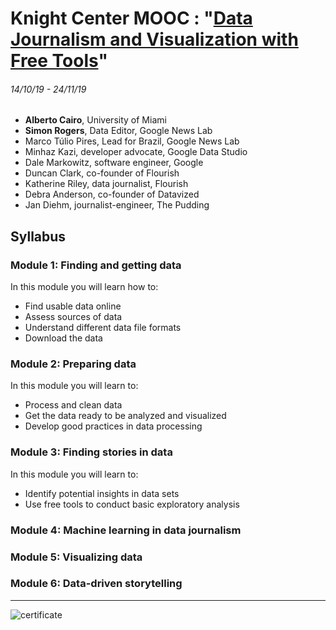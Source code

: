 # Knight Center MOOC : "[Data Journalism and Visualization with Free Tools](https://journalismcourses.org/DATA0819.html)"
###### 14/10/19 - 24/11/19

* **Alberto Cairo**, University of Miami
* **Simon Rogers**, Data Editor, Google News Lab
* Marco Túlio Pires, Lead for Brazil, Google News Lab
* Minhaz Kazi, developer advocate, Google Data Studio
* Dale Markowitz, software engineer, Google
* Duncan Clark, co-founder of Flourish
* Katherine Riley, data journalist, Flourish
* Debra Anderson, co-founder of Datavized
* Jan Diehm, journalist-engineer, The Pudding


## Syllabus
### Module 1: Finding and getting data
In this module you will learn how to:

* Find usable data online
* Assess sources of data
* Understand different data file formats
* Download the data


### Module 2: Preparing data
In this module you will learn to: 

* Process and clean data
* Get the data ready to be analyzed and visualized
* Develop good practices in data processing


### Module 3: Finding stories in data
In this module you will learn to: 

* Identify potential insights in data sets
* Use free tools to conduct basic exploratory analysis


### Module 4: Machine learning in data journalism

### Module 5: Visualizing data

### Module 6: Data-driven storytelling


---

![certificate](xxxx.png "certificate")